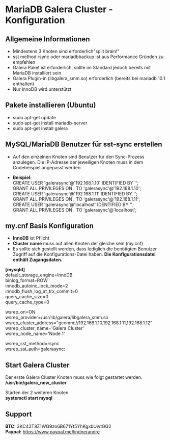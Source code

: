 # MariaDB Galera Cluster - Konfiguration  

## Allgemeine Informationen
- Mindestens 3 Knoten sind erforderlich"split brain!"
- sst method rsync oder mariadbbackup ist aus Performance Gründen zu empfehlen
- Galera Paket ist erforderlich, sollte im Standard jedoch bereits mit MariaDB installiert sein
- Galera Plugin-in (libgalera_smm.so) erforderlich (bereits bei mariadb 10.1 enthalten) 
- Nur InnoDB wird unterstützt
 
## Pakete installieren (Ubuntu)  
- sudo apt-get update  
- sudo apt-get install mariadb-server  
- sudo apt-get install galera 
  
## MySQL/MariaDB Benutzer für sst-sync erstellen
- Auf den einzelnen Knoten sind Benutzer für den Sync-Prozess anzulegen. Die IP-Adresse der jeweiligen Knoten muss in dem Codebeispiel angepasst werden.   
  
- **Beispiel:**   
  CREATE USER 'galerasync'@'192.168.1.10' IDENTIFIED BY '<passwort>';  
  GRANT ALL PRIVILEGES ON *.* TO 'galerasync'@'192.168.1.10';  
  CREATE USER 'galerasync'@'192.168.1.11' IDENTIFIED BY '<passwort>';  
  GRANT ALL PRIVILEGES ON *.* TO 'galerasync'@'192.168.1.11';  
  CREATE USER 'galerasync'@'localhost' IDENTIFIED BY '<passwort>';  
  GRANT ALL PRIVILEGES ON *.* TO 'galerasync'@'localhost'; 
  
## my.cnf Basis Konfiguration   
- **InnoDB** ist Pflicht
- **Cluster name** muss auf allen Knoten der gleiche sein (my.cnf)  
- Es sollte sich gestellt werden, dass lediglich die benötigten Benutzer Zugriff auf die Konfigurations-Datei haben.  **Die Konfigurationsdatei enthält Zugangsdaten.**    
  
**[mysqld]**  
default_storage_engine=InnoDB  
binlog_format=ROW  
innodb_autoinc_lock_mode=2  
innodb_flush_log_at_trx_commit=0  
query_cache_size=0  
query_cache_type=0  
  
wsrep_on=ON  
wsrep_provider=/usr/lib/galera/libgalera_smm.so  
wsrep_cluster_address="gcomm://192.168.1.10,192.168.1.11,192.168.1.12"  
wsrep_cluster_name='Galera Cluster'  
wsrep_node_name='Node 1'  

wsrep_sst_method=rsync  
wsrep_sst_auth=galerasync:<PASSWORD>

## Start Galera Cluster   
Der erste Galera Cluster Knoten muss wie folgt gestartet werden.   
**/usr/bin/galera_new_cluster**  
  
Starten der 2 weiteren Knoten   
**systemctl start mysql**    
  
## Support 
**BTC:** 3KC43T8Z1WG9zo6B671Yt5YhKgxbUwtGG2  
**Paypal:** https://www.paypal.me/lindnerandre  
